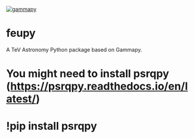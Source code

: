 [![gammapy](https://img.shields.io/badge/powered%20by-gammapy-orange.svg?style=flat)](https://gammapy.org/)

# feupy
A TeV Astronomy Python package based on Gammapy.

# You might need to install psrqpy (https://psrqpy.readthedocs.io/en/latest/)
# !pip install psrqpy